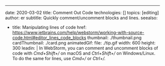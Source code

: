 ---
date: 2020-03-02 title: Comment Out Code technologies: [] topics: [editing] author: er subtitle: Quickly comment/uncomment blocks and lines. seealso:
- title: Manipulating lines of code href: https://www.jetbrains.com/help/webstorm/working-with-source-code.html#editor_lines_code_blocks thumbnail: ./thumbnail.png cardThumbnail: ./card.png animatedGif: file: ./tip.gif width: 600 height: 300 leadin: | In WebStorm, you can comment and uncomment blocks of code with *Cmd+Shift+/* on macOS and *Ctrl+Shift+/* on Windows/Linux. To do the same for lines, use *Cmd+/* or *Ctrl+/.*
